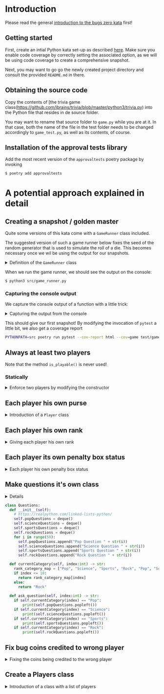 # Introduction

Please read the general [introduction to the bugs zero kata](../README.md) first!

## Getting started

First, create an intial Python kata set-up as described [here](https://github.com/zhendrikse/tdd/tree/master/cookiecutter).
Make sure you enable code coverage by correctly setting the associated option, 
as we will be using code coverage to create a comprehensive snapshot.

Next, you may want to go go the newly created project directory and consult
the provided ``README.md`` in there.

## Obtaining the source code

Copy the contents of [the trivia game class(https://github.com/jbrains/trivia/blob/master/python3/trivia.py)
into the Python file that resides in de source folder.

You may want to rename that source folder to `game.py` while you are at it. 
In that case, both the name of the file in the test folder needs to be
changed accordingly to `game_test.py`, as well as its contents, of course.

## Installation of the approval tests library

Add the most recent version of the `approvaltests` poetry package by invoking

```bash
$ poetry add approvaltests
```

# A potential approach explained in detail

## Creating a snapshot / golden master

Quite some versions of this kata come with a `GameRunner` class included.

The suggested version of such a game runner 
below fixes the seed of the random generator that 
is used to simulate the roll of a die. This becomes necessary once
we wil be using the output for our snapshots.

<details>
    <summary>Definition of the <code>GameRunner</code> class</summary>

```python
from random import seed, randrange
from game import Game


class GameRunner:
    def __init__(self):
        self.not_a_winner = False

    @staticmethod
    def main():
        game = GameRunner()
        seed(30)
        game.play_game(randrange(5) + 1)

    def play_game(self, rand:int) -> None:
        game = Game()

        game.add('Chet')
        game.add('Pat')
        game.add('Sue')

        while True:
            game.roll(rand)

            if randrange(9) == 7:
                self.not_a_winner = game.wrong_answer()
            else:
                self.not_a_winner = game.was_correctly_answered()

            if not self.not_a_winner:
                break


if __name__ == '__main__':
    GameRunner.main()
```
</details>

When we run the game runner, we should see the output on the console:

```bash
$ python3 src/game_runner.py
``` 

### Capturing the console output

We capture the console output of a function with a little trick:

<details>
    <summary>Capturing the output from the console</summary>
    
```python
import io
from contextlib import redirect_stdout
from approvaltests.approvals import verify
from game_runner import GameRunner


class TestGame:
  def catch_output(self, func):
    result = io.StringIO()
    with redirect_stdout(result):
        func()
    return result.getvalue()

  def test_trivia_game(self):
    output = self.catch_output(GameRunner.main)
    verify(output)
```
</details>

This should give our first snapshot! By modifying the invocation of `pytest`
a little bit, we also get a coverage report

```bash
PYTHONPATH=src poetry run pytest --cov-report html --cov=game test/game_test.py
```


## Always at least two players

Note that the method `is_playable()` is never used!

### Statically

<details>
<summary>Enforce two players by modifying the constructor</summary>

```python
  def __init__(self, player1: str, player2: str, others:[str] = []):
    ...
            
    self.add(player1)
    self.add(player2)
    for player in others:
      self.add(player)
```
</details>

## Each player his own purse

<details>
<summary>Introduction of a <code>Player</code> class</summary>

First step, introduce a `Player` class like so:
```python
class Player:
  def __init__(self, name: str):
    self.name = name

  def __repr__(self):
    return self.name
```

Make the changes in the code accordingly. It is necessary to wrap all print statements like so:
```python 
print(repr(player) + " was added")
```

Next, give each player his/her own purse:

```python
class Player:
  def __init__(self, name: str):
    self.name = name
    self.purse = 0

  def add_coin(self) -> None:
    self.purse += 1
    print(repr(self) + " now has " + str(self.purse) + " Gold Coins.")

  def has_won(self) -> bool:
    return self.purse == 6

  def __repr__(self):
    return self.name
```

Finally, the `self.purses` can be removed.
</details>

## Each player his own rank

<details>
<summary>Giving each player his own rank</summary>

Move rank (`places`) out of the `Game` class into the `Player` class:

```python
class Player:
  def __init__(self, name: str):
    self.name = name
    self.purse = 0
    self.rank = 0

  def add_coin(self) -> None:
    self.purse += 1
    print(repr(self) + " now has " + str(self.purse) + " Gold Coins.")

  def has_won(self) -> bool:
    return self.purse == 6

  def add_to_rank(self, amount:int) -> None:
    self.rank += amount
    if self.rank > 11:
        self.rank -= 12
    print(repr(self) + "'s new location is " + str(self.rank))

  def __repr__(self):
    return self.name
  ```
</details>

## Each player its own penalty box status

<details>
<summary>Each player his own penalty box status</summary>

Move `inPenaltyBox` out of the `Game` class into the `Player` class. Next, note that there is no `isGettingOutOfPenaltyBox` variable for each player individually, which probably leads to the bug that once in, you'll never get out!

## Simplify `currentCategory()`

```python
def currentCategory(self) -> str:
    rank_category_map = ["Pop", "Science", "Sports", "Rock", "Pop", "Science", "Sports", "Rock", "Pop", "Science", "Sports"]
    current_player = self.players[self.currentPlayer]
    if current_player.rank <= 10:
      return rank_category_map[current_player.rank]
    else:
      return "Rock"
```
</details>

## Make questions it's own class

<details>Introduction of a <code>Questions</code> class</details>

```python
class Questions:
  def __init__(self):        
    # https://realpython.com/linked-lists-python/
    self.popQuestions = deque()
    self.scienceQuestions = deque()
    self.sportsQuestions = deque()
    self.rockQuestions = deque()
    for i in range(50):
      self.popQuestions.append("Pop Question " + str(i))
      self.scienceQuestions.append("Science Question " + str(i))
      self.sportsQuestions.append("Sports Question " + str(i))
      self.rockQuestions.append("Rock Question " + str(i))

  def currentCategory(self, index:int) -> str:
    rank_category_map = ["Pop", "Science", "Sports", "Rock", "Pop", "Science", "Sports", "Rock", "Pop", "Science", "Sports"]
    if index <= 10:
      return rank_category_map[index]
    else:
      return "Rock"
  
  def ask_question(self, index:int) -> str:
    if self.currentCategory(index) == "Pop":
        print(self.popQuestions.popleft())
    if self.currentCategory(index) == "Science":
        print(self.scienceQuestions.popleft())
    if self.currentCategory(index) == "Sports":
        print(self.sportsQuestions.popleft())
    if self.currentCategory(index) == "Rock":
        print(self.rockQuestions.popleft())
```
</details>
  
## Fix bug coins credited to wrong player

<details>
<summary>Fixing the coins being credited to the wrong player</summary>

Apply the DRY principle to the logic to determine the next player:

```python
def next_player(self) -> None:
  self.currentPlayer += 1
  if self.currentPlayer == len(self.players):
      self.currentPlayer = 0
```

Now you see that in `was_correctly_answered(self)` coins can be credited to a wrong player, as the next player is determined _first_ after which the coins are credited.
</details>

## Create a Players class

<details>
<summary>Introduction of a class with a list of players</summary>

```python

class Players:
  def __init__(self, player1: Player, player2: Player, others:[Player] = []):
    self.players: List[Player] = []
    self.add(player1)
    self.add(player2)
    for player in others:
      self.add(player)
      
    self.currentPlayer = 0
    self.current_player = self.players[self.currentPlayer]

  def add(self, player: Player) -> bool:
    self.players.append(player)
    print(repr(player) + " was added")
    print("They are player number " + str(len(self.players)))
    return True

  def next_player(self) -> None:
    self.currentPlayer += 1
    if self.currentPlayer == len(self.players):
        self.currentPlayer = 0
    self.current_player = self.players[self.currentPlayer]
```

which simplifies the `Game` class constructor like this:

```python
class Game:
  def __init__(self, player1: Player, player2: Player, others:[Player] = []):
      self.participants: List[Players] = Players(player1, player2, others)
      self.questions = Questions()
      self.isGettingOutOfPenaltyBox: bool = False
```
</details>
